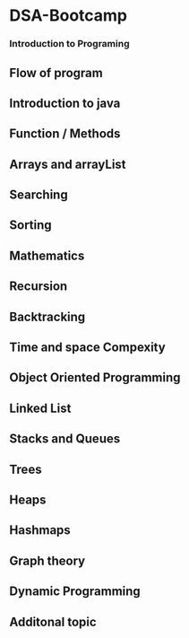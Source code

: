 # DSA-Bootcamp
### Introduction to Programing
## Flow of program
## Introduction to java
## Function / Methods
## Arrays and arrayList
## Searching
## Sorting
##  Mathematics
## Recursion
## Backtracking
## Time and space Compexity
## Object Oriented Programming
## Linked List
## Stacks and Queues
## Trees
## Heaps
## Hashmaps
## Graph theory
## Dynamic Programming
## Additonal topic
